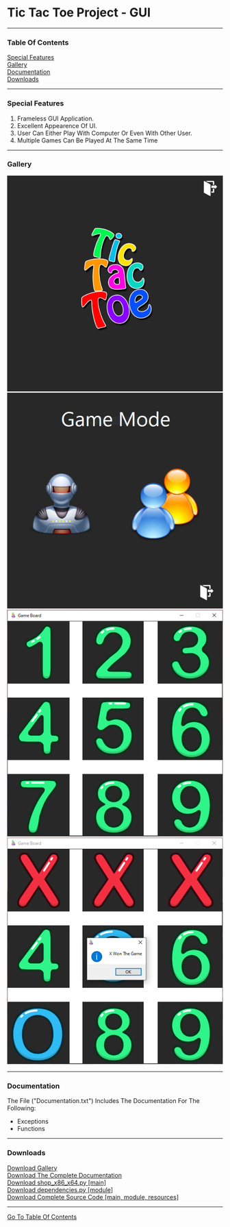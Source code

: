 <h1 id="top">Tic Tac Toe Project - GUI</h1><hr>
<h3>Table Of Contents</h3>
<a href="#sf">Special Features</a><br>
<a href="#glry">Gallery</a><br>
<a href="#docs">Documentation</a><br>
<a href="#downloads">Downloads</a><br><hr>
<h3 id="sf">Special Features</h3>
<ol>
    <li>Frameless GUI Application.</li>
		<li>Excellent Appearence Of UI.</li>
		<li>User Can Either Play With Computer Or Even With Other User.</li>
		<li>Multiple Games Can Be Played At The Same Time</li>
</ol><hr>
<h3 id="glry">Gallery</h3>
<img src="https://github.com/its-me-sv/Tic_Tac_Toe/blob/master/Snips/1.PNG">
<img src="https://github.com/its-me-sv/Tic_Tac_Toe/blob/master/Snips/2.PNG">
<img src="https://github.com/its-me-sv/Tic_Tac_Toe/blob/master/Snips/3.PNG">
<img src="https://github.com/its-me-sv/Tic_Tac_Toe/blob/master/Snips/4.PNG">
<hr>
<h3 id="docs">Documentation</h3>
The File ("Documentation.txt") Includes The Documentation For The Following:<br>
<ul>
    <li>Exceptions</li>
    <li>Functions</li>
</ul><hr>
<h3 id="downloads">Downloads</h3>
<a href="Snips.rar">Download Gallery</a><br>
<a href="Documentation.rar">Download The Complete Documentation</a><br>
<a href="shop_x86_x64.py">Download shop_x86_x64.py [main]</a><br>
<a href="dependencies.py">Download dependencies.py [module]</a><br>
<a href="shopping_project.rar">Download Complete Source Code [main, module, resources]</a><br>
<hr>
<a href="#top">Go To Table Of Contents</a>
